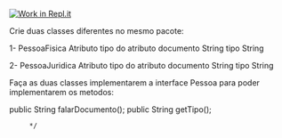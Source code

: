 [![Work in Repl.it](https://classroom.github.com/assets/work-in-replit-14baed9a392b3a25080506f3b7b6d57f295ec2978f6f33ec97e36a161684cbe9.svg)](https://classroom.github.com/online_ide?assignment_repo_id=4275732&assignment_repo_type=AssignmentRepo)

Crie duas classes diferentes no mesmo pacote:

1-
PessoaFisica
Atributo			tipo do atributo
documento			String
tipo				String

2-
PessoaJuridica
Atributo			tipo do atributo
documento			String
tipo				String

Faça as duas classes implementarem a interface Pessoa
para poder implementarem os metodos:

public String falarDocumento();
public String getTipo();




		 */